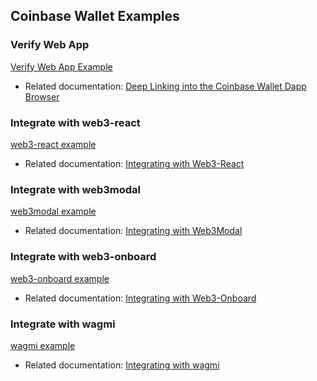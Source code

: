 Coinbase Wallet Examples
--

### Verify Web App
[Verify Web App Example](verify-webapp/)
- Related documentation: [Deep Linking into the Coinbase Wallet Dapp Browser](https://docs.cloud.coinbase.com/wallet-sdk/docs/deep-link-into-dapp-browser)

### Integrate with web3-react
[web3-react example](web3-react-demo/)
- Related documentation: [Integrating with Web3-React](https://docs.cloud.coinbase.com/wallet-sdk/docs/web3-react)

### Integrate with web3modal
[web3modal example](web3modal-demo/)
- Related documentation: [Integrating with Web3Modal](https://docs.cloud.coinbase.com/wallet-sdk/docs/web3modal)

### Integrate with web3-onboard
[web3-onboard example](web3-onboard-demo/)
- Related documentation: [Integrating with Web3-Onboard](https://docs.cloud.coinbase.com/wallet-sdk/docs/web3-onboard)

### Integrate with wagmi
[wagmi example](wagmi-demo/)
- Related documentation: [Integrating with wagmi](https://docs.cloud.coinbase.com/wallet-sdk/docs/wagmi)
